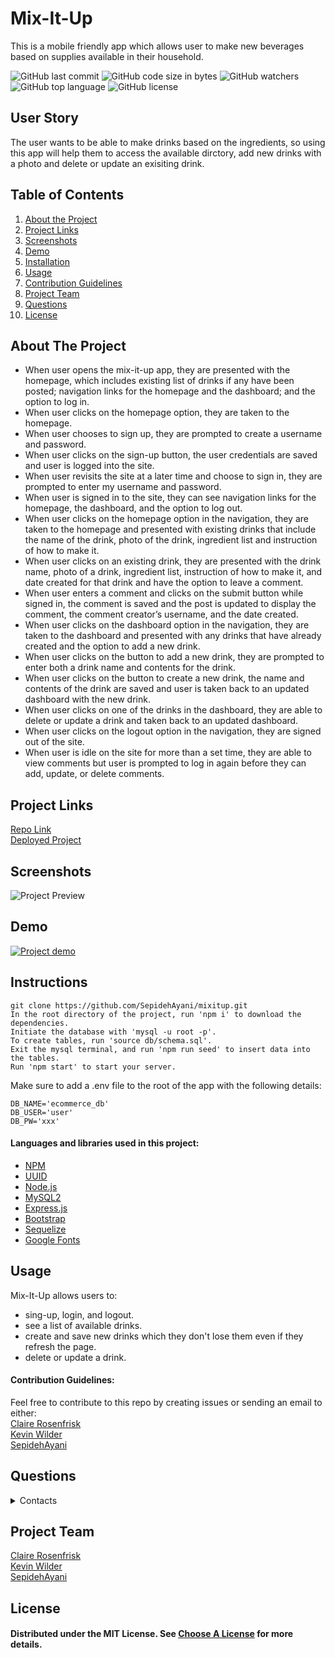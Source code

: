 # Mix-It-Up
This is a mobile friendly app which allows user to make new beverages based on supplies available in their household.

![GitHub last commit](https://img.shields.io/github/last-commit/SepidehAyani/mixitup)  ![GitHub code size in bytes](https://img.shields.io/github/languages/code-size/SepidehAyani/mixitup)  ![GitHub watchers](https://img.shields.io/github/watchers/SepidehAyani/mixitup?label=Watch&style=social)  ![GitHub top language](https://img.shields.io/github/languages/top/SepidehAyani/mixitup)  ![GitHub license](https://img.shields.io/badge/license-MIT-blueyellow) <br> 
## User Story 
The user wants to be able to make drinks based on the ingredients, so using this app will help them to access the available dirctory, add new drinks with a photo and delete or update an exisiting drink.

## Table of Contents 
1. [About the Project](#About-The-Project)
1. [Project Links](#Project-Links)
1. [Screenshots](#Screenshots)
1. [Demo](#Demo)
1. [Installation](#Installation)
1. [Usage](#Usage)
1. [Contribution Guidelines](#Contribution-Guidelines)
1. [Project Team](#Project-Team)
1. [Questions](#Questions)
1. [License](#License)

## About The Project

- When user opens the mix-it-up app, they are presented with the homepage, which includes existing list of drinks if any have been posted; navigation links for the homepage and the dashboard; and the option to log in.
- When user clicks on the homepage option, they are taken to the homepage.
- When user chooses to sign up, they are prompted to create a username and password.
- When user clicks on the sign-up button, the user credentials are saved and user is logged into the site.
- When user revisits the site at a later time and choose to sign in, they are prompted to enter my username and password.
- When user is signed in to the site, they can see navigation links for the homepage, the dashboard, and the option to log out.
- When user clicks on the homepage option in the navigation, they are taken to the homepage and presented with existing drinks that include the name of the drink, photo of the drink, ingredient list and instruction of how to make it.
- When user clicks on an existing drink, they are presented with the drink name, photo of a drink, ingredient list, instruction of how to make it, and date created for that drink and have the option to leave a comment.
- When user enters a comment and clicks on the submit button while signed in, the comment is saved and the post is updated to display the comment, the comment creator’s username, and the date created.
- When user clicks on the dashboard option in the navigation, they are taken to the dashboard and presented with any drinks that have already created and the option to add a new drink.
- When user clicks on the button to add a new drink, they are prompted to enter both a drink name and contents for the drink.
- When user clicks on the button to create a new drink, the name and contents of the drink are saved and user is taken back to an updated dashboard with the new drink.
- When user clicks on one of the drinks in the dashboard, they are able to delete or update a drink and taken back to an updated dashboard.
- When user clicks on the logout option in the navigation, they are signed out of the site.
- When user is idle on the site for more than a set time, they are able to view comments but user is prompted to log in again before they can add, update, or delete comments.


## Project Links
[Repo Link](https://github.com/SepidehAyani/mixitup) <br>
[Deployed Project](https://mixitupapp.herokuapp.com/)

## Screenshots
![Project Preview](assets/img/overview.png)

## Demo
[![Project demo](assets/img/demo.png)](assets/img/demo.mov)

## Instructions

```
git clone https://github.com/SepidehAyani/mixitup.git
In the root directory of the project, run 'npm i' to download the dependencies.
Initiate the database with 'mysql -u root -p'.
To create tables, run 'source db/schema.sql'.
Exit the mysql terminal, and run 'npm run seed' to insert data into the tables.
Run 'npm start' to start your server.
```
Make sure to add a .env file to the root of the app with the following details:
```
DB_NAME='ecommerce_db'
DB_USER='user'
DB_PW='xxx'
```
#### Languages and libraries used in this project:
- <a href="https://www.npmjs.com/">NPM</a>
- <a href="https://www.npmjs.com/package/uuid">UUID</a>
- <a href="https://nodejs.org/">Node.js</a>
- <a href="https://www.npmjs.com/package/mysql2">MySQL2</a>
- <a href="https://www.npmjs.com/package/express">Express.js</a>
- <a href="https://getbootstrap.com/">Bootstrap</a>
- <a href="https://sequelize.org/">Sequelize</a>
- <a href="https://fonts.google.com/">Google Fonts</a>

## Usage
Mix-It-Up allows users to:
- sing-up, login, and logout.
- see a list of available drinks.
- create and save new drinks which they don't lose them even if they refresh the page.
- delete or update a drink.

#### Contribution Guidelines:
Feel free to contribute to this repo by creating issues or sending an email to either: <br>
[Claire Rosenfrisk](claire.rosenfrisk@gmail.com) <br>
[Kevin Wilder](kevin_wilde564@yahoo.com) <br>
[SepidehAyani](https://github.com/SepidehAyani) <br>

## Questions
<details>
    <summary>Contacts</summary>
    claire.rosenfrisk@gmail.com <br>
    kevin_wilde564@yahoo.com <br>
    sepid.ayani@gmail.com <br>
</details>

## Project Team
[Claire Rosenfrisk](claire.rosenfrisk@gmail.com) <br>
[Kevin Wilder](kevin_wilde564@yahoo.com) <br>
[SepidehAyani](https://github.com/SepidehAyani) <br>

## License
#### Distributed under the MIT License. See [Choose A License](https://choosealicense.com/) for more details.